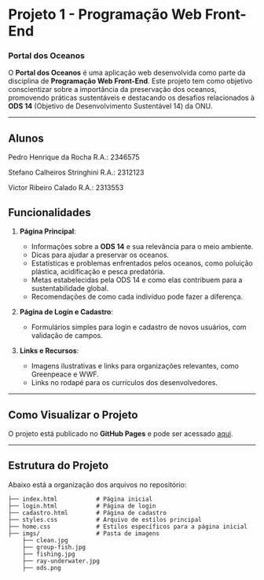 # Projeto 1 - Programação Web Front-End  

### **Portal dos Oceanos**  
O **Portal dos Oceanos** é uma aplicação web desenvolvida como parte da disciplina de **Programação Web Front-End**. Este projeto tem como objetivo conscientizar sobre a importância da preservação dos oceanos, promovendo práticas sustentáveis e destacando os desafios relacionados à **ODS 14** (Objetivo de Desenvolvimento Sustentável 14) da ONU.

---
## **Alunos**
   Pedro Henrique da Rocha         R.A.: 2346575
   
   Stefano Calheiros Stringhini    R.A.: 2312123 
   
   Victor Ribeiro Calado           R.A.: 2313553

## **Funcionalidades**  
1. **Página Principal**:  
   - Informações sobre a **ODS 14** e sua relevância para o meio ambiente.  
   - Dicas para ajudar a preservar os oceanos.  
   - Estatísticas e problemas enfrentados pelos oceanos, como poluição plástica, acidificação e pesca predatória.  
   - Metas estabelecidas pela ODS 14 e como elas contribuem para a sustentabilidade global.  
   - Recomendações de como cada indivíduo pode fazer a diferença.  

2. **Página de Login e Cadastro**:  
   - Formulários simples para login e cadastro de novos usuários, com validação de campos.

3. **Links e Recursos**:  
   - Imagens ilustrativas e links para organizações relevantes, como Greenpeace e WWF.  
   - Links no rodapé para os currículos dos desenvolvedores.  

---

## **Como Visualizar o Projeto**  
O projeto está publicado no **GitHub Pages** e pode ser acessado [aqui](https://rochautfpr.github.io/EC47C-front-end/](https://noghiros.github.io/Projeto-1-Programacao-Web-Front-End/)).

---

## **Estrutura do Projeto**  
Abaixo está a organização dos arquivos no repositório:  
```plaintext
├── index.html           # Página inicial
├── login.html           # Página de login
├── cadastro.html        # Página de cadastro
├── styles.css           # Arquivo de estilos principal
├── home.css             # Estilos específicos para a página inicial
├── imgs/                # Pasta de imagens
    ├── clean.jpg
    ├── group-fish.jpg
    ├── fishing.jpg
    ├── ray-underwater.jpg
    ├── ods.png
